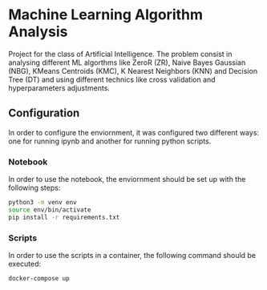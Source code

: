 # Machine Learning Algorithm Analysis

Project for the class of Artificial Intelligence. The problem consist in analysing different ML algorthms like ZeroR (ZR), Naive Bayes Gaussian (NBG), KMeans Centroids (KMC), K Nearest Neighbors (KNN) and Decision Tree (DT) and using different technics like cross validation and hyperparameters adjustments.

## Configuration

In order to configure the enviornment, it was configured two different ways: one for running ipynb and another for running python scripts. 

### Notebook

In order to use the notebook, the enviornment should be set up with the following steps:

```sh
python3 -m venv env
source env/bin/activate
pip install -r requirements.txt
```

### Scripts

In order to use the scripts in a container, the following command should be executed:

```sh
docker-compose up
```